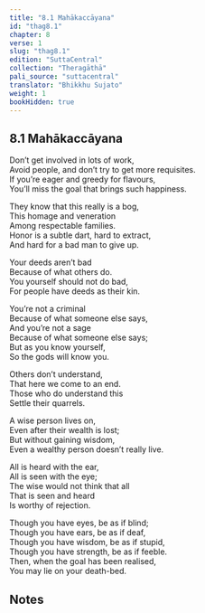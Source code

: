 ```yaml
---
title: "8.1 Mahākaccāyana"
id: "thag8.1"
chapter: 8
verse: 1
slug: "thag8.1"
edition: "SuttaCentral"
collection: "Theragāthā"
pali_source: "suttacentral"
translator: "Bhikkhu Sujato"
weight: 1
bookHidden: true
---
```


## 8.1 Mahākaccāyana  


Don’t get involved in lots of work,  
Avoid people, and don’t try to get more requisites.  
If you’re eager and greedy for flavours,  
You’ll miss the goal that brings such happiness.  

They know that this really is a bog,  
This homage and veneration  
Among respectable families.  
Honor is a subtle dart, hard to extract,  
And hard for a bad man to give up.  

Your deeds aren’t bad  
Because of what others do.  
You yourself should not do bad,  
For people have deeds as their kin.  

You’re not a criminal  
Because of what someone else says,  
And you’re not a sage  
Because of what someone else says;  
But as you know yourself,  
So the gods will know you.  

Others don’t understand,  
That here we come to an end.  
Those who do understand this  
Settle their quarrels.  

A wise person lives on,  
Even after their wealth is lost;  
But without gaining wisdom,  
Even a wealthy person doesn’t really live.  

All is heard with the ear,  
All is seen with the eye;  
The wise would not think that all  
That is seen and heard  
Is worthy of rejection.  

Though you have eyes, be as if blind;  
Though you have ears, be as if deaf,  
Though you have wisdom, be as if stupid,  
Though you have strength, be as if feeble.  
Then, when the goal has been realised,  
You may lie on your death-bed.

## Notes